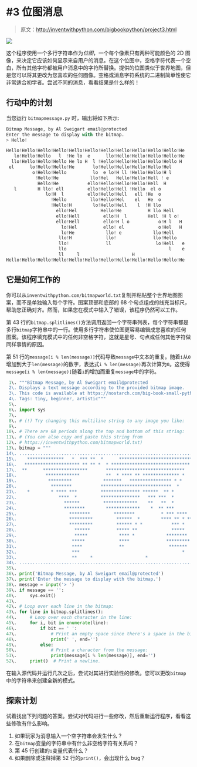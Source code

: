 # #3 位图消息

> 原文：<http://inventwithpython.com/bigbookpython/project3.html>

![](img/9d995d63aaead72cad01120081eb8f75.png)

这个程序使用一个多行字符串作为*位图*，一个每个像素只有两种可能颜色的 2D 图像，来决定它应该如何显示来自用户的消息。在这个位图中，空格字符代表一个空白，所有其他字符都被用户消息中的字符所替换。提供的位图类似于世界地图，但是您可以将其更改为您喜欢的任何图像。空格或消息字符系统的二进制简单性使它非常适合初学者。尝试不同的消息，看看结果是什么样的！

## 行动中的计划

当您运行 `bitmapmessage.py` 时，输出将如下所示:

```py
Bitmap Message, by Al Sweigart email@protected
Enter the message to display with the bitmap.
> Hello!

Hello!Hello!Hello!Hello!Hello!Hello!Hello!Hello!Hello!Hello!Hello!He
   lo!Hello!Hello   l  !He lo  e      llo!Hello!Hello!Hello!Hello!He
  llo!Hello!Hello!Hello He lo H  l !Hello!Hello!Hello!Hello!Hello H
 el      lo!Hello!Hello!He       lo!Hello!Hello!Hello!Hello!Hel
          o!Hello!Hello          lo  e lo!H ll !Hello!Hello!H l
           !Hello!He            llo!Hel   Hello!Hello!Hell ! e
            Hello!He           ello!Hello!Hello!Hello!Hell  H
   l        H llo! ell         ello!Hello!Hell !Hello  el o
               lo!H  l         ello!Hello!Hell   ell !He  o
                 !Hello         llo!Hello!Hel    el   He  o
                 !Hello!H        lo!Hello!Hell    l  !H llo
                   ello!Hel         Hello!He          H llo Hell
                   ello!Hell         ello!H  l        Hell !H l o!
                   ello!Hell         ello!H l o           o!H l   H
                     lo!Hel          ello! el             o!Hel   H
                     lo!He            llo! e            llo!Hell
                    llo!H             llo!              llo!Hello
                    llo!              ll                 lo!Hell   e
                    llo                                       l    e
                    ll     l                    H
Hello!Hello!Hello!Hello!Hello!Hello!Hello!Hello!Hello!Hello!Hello!He 
```

## 它是如何工作的

你可以从`inventwithpython.com/bitmapworld.txt`复制并粘贴整个世界地图图案，而不是单独输入每个字符。图案顶部和底部的 68 个句点组成的线充当标尺，帮助您正确对齐。然而，如果您在模式中输入了错误，该程序仍然可以工作。

第 43 行的`bitmap.splitlines()`方法调用返回一个字符串列表，每个字符串都是多行`bitmap`字符串中的一行。使用多行字符串使位图更容易编辑成您喜欢的任何图案。该程序填充模式中的任何非空格字符，这就是星号、句点或任何其他字符做同样事情的原因。

第 51 行的`message[i % len(message)]`代码导致`message`中文本的重复。随着`i`从`0`增加到大于`len(message)`的数字，表达式`i % len(message)`再次计算为`0`。这使得`message[i % len(message)]`随着`i`的增加而重复`message`中的字符。

```py
 1\. """Bitmap Message, by Al Sweigart email@protected
 2\. Displays a text message according to the provided bitmap image.
 3\. This code is available at https://nostarch.com/big-book-small-python-programming
 4\. Tags: tiny, beginner, artistic"""
 5\. 
 6\. import sys
 7\. 
 8\. # (!) Try changing this multiline string to any image you like:
 9\. 
10\. # There are 68 periods along the top and bottom of this string:
11\. # (You can also copy and paste this string from
12\. # https://inventwithpython.com/bitmapworld.txt)
13\. bitmap = """
14\. ....................................................................
15\.    **************   *  *** **  *      ******************************
16\.   ********************* ** ** *  * ****************************** *
17\.  **      *****************       ******************************
18\.           *************          **  * **** ** ************** *
19\.            *********            *******   **************** * *
20\.             ********           ***************************  *
21\.    *        * **** ***         *************** ******  ** *
22\.                ****  *         ***************   *** ***  *
23\.                  ******         *************    **   **  *
24\.                  ********        *************    *  ** ***
25\.                    ********         ********          * *** ****
26\.                    *********         ******  *        **** ** * **
27\.                    *********         ****** * *           *** *   *
28\.                      ******          ***** **             *****   *
29\.                      *****            **** *            ********
30\.                     *****             ****              *********
31\.                     ****              **                 *******   *
32\.                     ***                                       *    *
33\.                     **     *                    *
34\. ...................................................................."""
35\. 
36\. print('Bitmap Message, by Al Sweigart email@protected')
37\. print('Enter the message to display with the bitmap.')
38\. message = input('> ')
39\. if message == '':
40\.     sys.exit()
41\. 
42\. # Loop over each line in the bitmap:
43\. for line in bitmap.splitlines():
44\.     # Loop over each character in the line:
45\.     for i, bit in enumerate(line):
46\.         if bit == ' ':
47\.             # Print an empty space since there's a space in the bitmap:
48\.             print(' ', end='')
49\.         else:
50\.             # Print a character from the message:
51\.             print(message[i % len(message)], end='')
52\.     print()  # Print a newline. 
```

在输入源代码并运行几次之后，尝试对其进行实验性的修改。您可以更改`bitmap`中的字符串来创建全新的模式。

## 探索计划

试着找出下列问题的答案。尝试对代码进行一些修改，然后重新运行程序，看看这些修改有什么影响。

1.  如果玩家为消息输入一个空字符串会发生什么？
2.  在`bitmap`变量的字符串中有什么非空格字符有关系吗？
3.  第 45 行创建的`i`变量代表什么？
4.  如果删除或注释掉第 52 行的`print()`，会出现什么 bug？